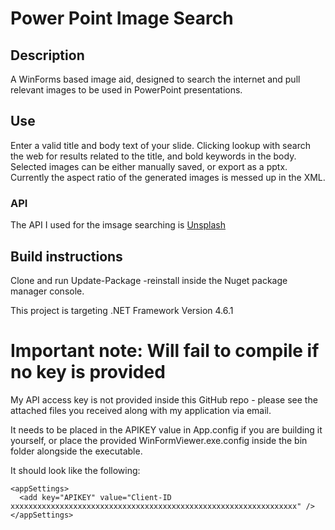 # Power Point Image Search

## Description
A WinForms based image aid, designed to search the internet and pull relevant images to be used in PowerPoint presentations.

## Use
Enter a valid title and body text of your slide. Clicking lookup with search the web for results related to the title, and bold keywords in the body.
Selected images can be either manually saved, or export as a pptx. Currently the aspect ratio of the generated images is messed up in the XML.

### API
The API I used for the imsage searching is [Unsplash](https://unsplash.com/)


## Build instructions
Clone and run Update-Package -reinstall inside the Nuget package manager console.

This project is targeting .NET Framework Version 4.6.1

# Important note: Will fail to compile if no key is provided
My API access key is not provided inside this GitHub repo - please see the attached files you received along with my application via email.

It needs to be placed in the APIKEY value in App.config if you are building it yourself, or place the provided WinFormViewer.exe.config inside the bin folder alongside the executable.

It should look like the following:

    <appSettings>  
      <add key="APIKEY" value="Client-ID xxxxxxxxxxxxxxxxxxxxxxxxxxxxxxxxxxxxxxxxxxxxxxxxxxxxxxxxxxxxxxxx" />
    </appSettings>
